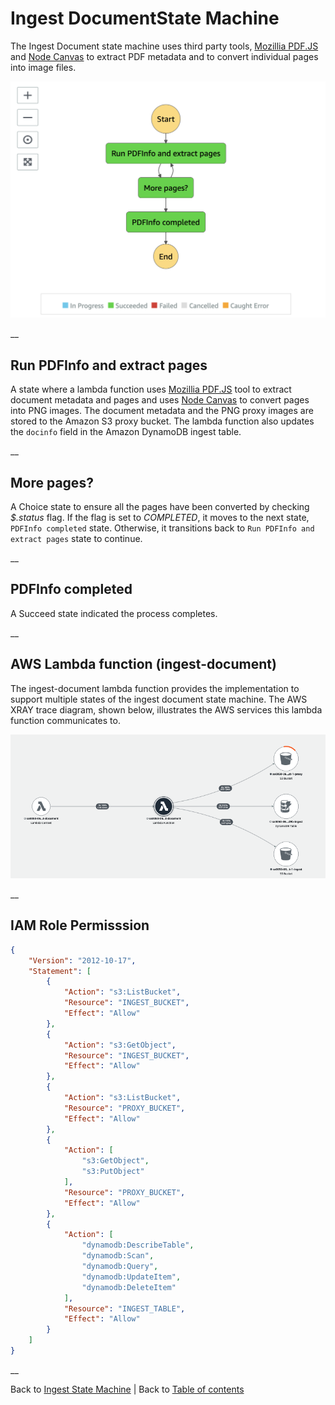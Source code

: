 # Ingest DocumentState Machine

The Ingest Document state machine uses third party tools, [Mozillia PDF.JS](https://github.com/mozilla/pdf.js) and [Node Canvas](https://github.com/Automattic/node-canvas) to extract PDF metadata and to convert individual pages into image files.

![Document Ingest state machine](../../../../deployment/tutorials/images/ingest-document-state-machine.png)

__

## Run PDFInfo and extract pages
A state where a lambda function uses [Mozillia PDF.JS](https://github.com/mozilla/pdf.js) tool to extract document metadata and pages and uses [Node Canvas](https://github.com/Automattic/node-canvas) to convert pages into PNG images. The document metadata and the PNG proxy images are stored to the Amazon S3 proxy bucket. The lambda function also updates the ```docinfo``` field in the Amazon DynamoDB ingest table.

__

## More pages?
A Choice state to ensure all the pages have been converted by checking _$.status_ flag. If the flag is set to _COMPLETED_, it moves to the next state, ```PDFInfo completed``` state. Otherwise, it transitions back to ```Run PDFInfo and extract pages``` state to continue.

__

## PDFInfo completed
A Succeed state indicated the process completes.

__

## AWS Lambda function (ingest-document)
The ingest-document lambda function provides the implementation to support multiple states of the ingest document state machine. The AWS XRAY trace diagram, shown below, illustrates the AWS services this lambda function communicates to.

![Ingest Document Lambda function](../../../../deployment/tutorials/images/ingest-document-lambda.png)

__

## IAM Role Permisssion

```json
{
    "Version": "2012-10-17",
    "Statement": [
        {
            "Action": "s3:ListBucket",
            "Resource": "INGEST_BUCKET",
            "Effect": "Allow"
        },
        {
            "Action": "s3:GetObject",
            "Resource": "INGEST_BUCKET",
            "Effect": "Allow"
        },
        {
            "Action": "s3:ListBucket",
            "Resource": "PROXY_BUCKET",
            "Effect": "Allow"
        },
        {
            "Action": [
                "s3:GetObject",
                "s3:PutObject"
            ],
            "Resource": "PROXY_BUCKET",
            "Effect": "Allow"
        },
        {
            "Action": [
                "dynamodb:DescribeTable",
                "dynamodb:Scan",
                "dynamodb:Query",
                "dynamodb:UpdateItem",
                "dynamodb:DeleteItem"
            ],
            "Resource": "INGEST_TABLE",
            "Effect": "Allow"
        }
    ]
}
```

__

Back to [Ingest State Machine](../main/README.md) | Back to [Table of contents](../../../../README.md#table-of-contents)
